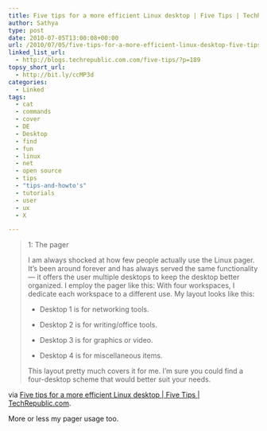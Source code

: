 ```yaml
---
title: Five tips for a more efficient Linux desktop | Five Tips | TechRepublic.com
author: Sathya
type: post
date: 2010-07-05T13:00:08+00:00
url: /2010/07/05/five-tips-for-a-more-efficient-linux-desktop-five-tips-techrepublic-com/
linked_list_url:
  - http://blogs.techrepublic.com.com/five-tips/?p=189
topsy_short_url:
  - http://bit.ly/ccMP3d
categories:
  - Linked
tags:
  - cat
  - commands
  - cover
  - DE
  - Desktop
  - find
  - fun
  - linux
  - net
  - open source
  - tips
  - "tips-and-howto's"
  - tutorials
  - user
  - ux
  - X

---
```

> 1: The pager
> 
> I am always shocked at how few people actually use the Linux pager. It’s been around forever and has always served the same functionality — it offers the user multiple desktops to keep the desktop better organized. I employ the pager like this: With four workspaces, I dedicate each workspace to a different use. My layout looks like this:
> 
> * Desktop 1 is for networking tools.
> 
> * Desktop 2 is for writing/office tools.
> 
> * Desktop 3 is for graphics or video.
> 
> * Desktop 4 is for miscellaneous items.
> 
> This layout pretty much covers it for me. I’m sure you could find a four-desktop scheme that would better suit your needs.

via [Five tips for a more efficient Linux desktop | Five Tips | TechRepublic.com][1].

More or less my pager usage too.

 [1]: http://blogs.techrepublic.com.com/five-tips/?p=189